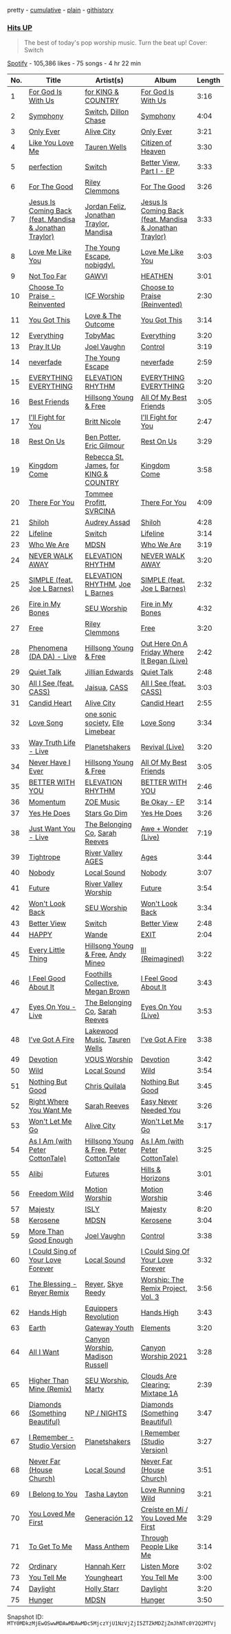 pretty - [cumulative](/playlists/cumulative/37i9dQZF1DX0gF89fU9TTk.md) - [plain](/playlists/plain/37i9dQZF1DX0gF89fU9TTk) - [githistory](https://github.githistory.xyz/mackorone/spotify-playlist-archive/blob/main/playlists/plain/37i9dQZF1DX0gF89fU9TTk)

### [Hits UP](https://open.spotify.com/playlist/37i9dQZF1DX0gF89fU9TTk)

> The best of today's pop worship music\.  Turn the beat up! Cover: Switch

[Spotify](https://open.spotify.com/user/spotify) - 105,386 likes - 75 songs - 4 hr 22 min

| No. | Title | Artist(s) | Album | Length |
|---|---|---|---|---|
| 1 | [For God Is With Us](https://open.spotify.com/track/3H5ly2nTpUNUdbg1X9dHWJ) | [for KING & COUNTRY](https://open.spotify.com/artist/3sDbKMebVH2VYcRSl7u1VC) | [For God Is With Us](https://open.spotify.com/album/21RhfabPs3qGYmz3DRtNdn) | 3:16 |
| 2 | [Symphony](https://open.spotify.com/track/0Wc49GX11eFZV4BjJd8yh9) | [Switch](https://open.spotify.com/artist/67xUUajI1dXaeY4e4ouwEN), [Dillon Chase](https://open.spotify.com/artist/3cj7pwtC0GuRFHayrbazV8) | [Symphony](https://open.spotify.com/album/5TigSX6SdwoGVhTS3sE8TW) | 4:04 |
| 3 | [Only Ever](https://open.spotify.com/track/3A1etA4fcClRWiPCRhbY9l) | [Alive City](https://open.spotify.com/artist/5Toah6plT6mSqAKVffLAj5) | [Only Ever](https://open.spotify.com/album/1OK3WYikBD59j8DxLPXhte) | 3:21 |
| 4 | [Like You Love Me](https://open.spotify.com/track/33bqWsuJvnjTgAYr8DMadN) | [Tauren Wells](https://open.spotify.com/artist/3SKza3YPBri1k43LB1Tqy4) | [Citizen of Heaven](https://open.spotify.com/album/7o7x7p8emSxFJXS2ECj1Us) | 3:30 |
| 5 | [perfection](https://open.spotify.com/track/5TyYCoAhxi9Tm8vIG4wUwJ) | [Switch](https://open.spotify.com/artist/67xUUajI1dXaeY4e4ouwEN) | [Better View, Part I \- EP](https://open.spotify.com/album/3Aj9bidByX8DqwLddzbbQb) | 3:33 |
| 6 | [For The Good](https://open.spotify.com/track/7ePpMxyHYteDKAeNWeT6vi) | [Riley Clemmons](https://open.spotify.com/artist/7yZC6AEhvCD5NFR8yDUxCG) | [For The Good](https://open.spotify.com/album/4Rib5N0s3XZL0hcoMI3zdy) | 3:26 |
| 7 | [Jesus Is Coming Back \(feat\. Mandisa & Jonathan Traylor\)](https://open.spotify.com/track/3nDaOQU9hOkwf1onF3rSuZ) | [Jordan Feliz](https://open.spotify.com/artist/0TgNiaeQaWssaH9aWjbqnA), [Jonathan Traylor](https://open.spotify.com/artist/7KcmdvVaaO7Y0pmHQjOEFo), [Mandisa](https://open.spotify.com/artist/0YPElKYjOD1sofFCtLdYj3) | [Jesus Is Coming Back \(feat\. Mandisa & Jonathan Traylor\)](https://open.spotify.com/album/0zGeEmwuASGbKeKnPdRiWA) | 3:33 |
| 8 | [Love Me Like You](https://open.spotify.com/track/526NvYzKFMNDmJJV5trpyt) | [The Young Escape](https://open.spotify.com/artist/39ZuGmOP3orNn5Pf8S13VW), [nobigdyl.](https://open.spotify.com/artist/2d8NsBa8O4C6bgQatFP5V4) | [Love Me Like You](https://open.spotify.com/album/5GPADMyq3HcawcIUmEG5he) | 3:03 |
| 9 | [Not Too Far](https://open.spotify.com/track/1UAZPeZdpFFYa8wanZCj1H) | [GAWVI](https://open.spotify.com/artist/0oPd8f0W82Tgrazx2PYNab) | [HEATHEN](https://open.spotify.com/album/5yL0xTL7SRjBeK8Yko0wJG) | 3:01 |
| 10 | [Choose To Praise \- Reinvented](https://open.spotify.com/track/7EkvI5wcwayleQvmpd4ZfI) | [ICF Worship](https://open.spotify.com/artist/0uw5aNQFG4WgdsqkElEHrW) | [Choose to Praise \(Reinvented\)](https://open.spotify.com/album/0eyqPa96JLeqNSbjejlfcL) | 2:30 |
| 11 | [You Got This](https://open.spotify.com/track/1gibxiYQ2bDcnbYga7qXY7) | [Love & The Outcome](https://open.spotify.com/artist/1xU1V8I8pFrMOjtuSmjPBs) | [You Got This](https://open.spotify.com/album/1bqjdAockCikwMTVoncR8I) | 3:14 |
| 12 | [Everything](https://open.spotify.com/track/452Q2BzTFo0st9C4oXgtmi) | [TobyMac](https://open.spotify.com/artist/5VX8hxrcfJWwaTLiqGUHG3) | [Everything](https://open.spotify.com/album/3qCRd5R6usAqUMpRYzJPFx) | 3:20 |
| 13 | [Pray It Up](https://open.spotify.com/track/5qL47IcceHPr7W8kxK4Wzj) | [Joel Vaughn](https://open.spotify.com/artist/0LAqQNqZSCpMUXRgONL5iB) | [Control](https://open.spotify.com/album/1U6WL5nPYVlW1Y2RTSpzKa) | 3:19 |
| 14 | [neverfade](https://open.spotify.com/track/7dxWG9qRCq2NyUsNES2inQ) | [The Young Escape](https://open.spotify.com/artist/39ZuGmOP3orNn5Pf8S13VW) | [neverfade](https://open.spotify.com/album/458fuUGnQiQai9nbOrMWi7) | 2:59 |
| 15 | [EVERYTHING EVERYTHING](https://open.spotify.com/track/2pMc6SJXAZe1HNwY8lQLby) | [ELEVATION RHYTHM](https://open.spotify.com/artist/0qZ8aSF0iMCQI99AAXikF8) | [EVERYTHING EVERYTHING](https://open.spotify.com/album/3zcltttb8GQ6MUn81xOlrs) | 3:20 |
| 16 | [Best Friends](https://open.spotify.com/track/0fDEDcUApzHMvBlIIKcmMk) | [Hillsong Young & Free](https://open.spotify.com/artist/7m4gF38CPATtHrk5HS42WZ) | [All Of My Best Friends](https://open.spotify.com/album/1JqOZim8WcsjtJXuHrgOQO) | 3:05 |
| 17 | [I'll Fight for You](https://open.spotify.com/track/4XOw2RRfBVFEmJFm4MDGPm) | [Britt Nicole](https://open.spotify.com/artist/6BXionV4R0BunrFpSwIMUK) | [I'll Fight for You](https://open.spotify.com/album/59GGbgQ7lQ6dk2Jz8ClAsy) | 2:47 |
| 18 | [Rest On Us](https://open.spotify.com/track/4NPEyG5EK6PwJCBNr9phnE) | [Ben Potter](https://open.spotify.com/artist/7MgoxvbWh0Svv2Yqt0V2iX), [Eric Gilmour](https://open.spotify.com/artist/6fVjCsKdS30DoRnMfOlG4j) | [Rest On Us](https://open.spotify.com/album/6CMg5UAglJqxvtWakN3YcF) | 3:29 |
| 19 | [Kingdom Come](https://open.spotify.com/track/4esSUk8jL15c63JLYWjVSY) | [Rebecca St\. James](https://open.spotify.com/artist/1SaELUYn7deVoQ9kGDGUD9), [for KING & COUNTRY](https://open.spotify.com/artist/3sDbKMebVH2VYcRSl7u1VC) | [Kingdom Come](https://open.spotify.com/album/12KLexZOaKbk7KLI631KhO) | 3:58 |
| 20 | [There For You](https://open.spotify.com/track/6pW1zSKjttBlcZ8mcogTZk) | [Tommee Profitt](https://open.spotify.com/artist/73jlPRxT7z5xk29sMqFDjU), [SVRCINA](https://open.spotify.com/artist/3wRt3iJpZDOg73CTUkfv5C) | [There For You](https://open.spotify.com/album/67cB4bGLUNvrhwUeRWlr7S) | 4:09 |
| 21 | [Shiloh](https://open.spotify.com/track/5bbpGneGOh76SyDWEhZRXN) | [Audrey Assad](https://open.spotify.com/artist/1GKYNY4rIPnOuTfC0J1IWw) | [Shiloh](https://open.spotify.com/album/1fQcrISwcL6Xg8O46S8ytG) | 4:28 |
| 22 | [Lifeline](https://open.spotify.com/track/1HunEnhULBXS1RlftCK8iK) | [Switch](https://open.spotify.com/artist/67xUUajI1dXaeY4e4ouwEN) | [Lifeline](https://open.spotify.com/album/6XicHplGHaH6keAcsMKTkW) | 3:14 |
| 23 | [Who We Are](https://open.spotify.com/track/3iPrzSUiI1PojLdulvGudz) | [MDSN](https://open.spotify.com/artist/6iv3P2yMTglEHCYNlmNBdD) | [Who We Are](https://open.spotify.com/album/3B41USIdyMLjgxepjxhi3r) | 3:19 |
| 24 | [NEVER WALK AWAY](https://open.spotify.com/track/0HJ8YJ3KXYhEEO90gb1bjp) | [ELEVATION RHYTHM](https://open.spotify.com/artist/0qZ8aSF0iMCQI99AAXikF8) | [NEVER WALK AWAY](https://open.spotify.com/album/43yM59VKggiWB7Nmy9Ds9v) | 3:20 |
| 25 | [SIMPLE \(feat\. Joe L Barnes\)](https://open.spotify.com/track/4ukZ5RUJMbIyS2tOhooPNY) | [ELEVATION RHYTHM](https://open.spotify.com/artist/0qZ8aSF0iMCQI99AAXikF8), [Joe L Barnes](https://open.spotify.com/artist/5nO7Yt0Jon48sqKR6VME4T) | [SIMPLE \(feat\. Joe L Barnes\)](https://open.spotify.com/album/4owcAzyMj5nmT6aYRaahtJ) | 2:32 |
| 26 | [Fire in My Bones](https://open.spotify.com/track/7qWU0OsTG0JBlnCmWZe1vY) | [SEU Worship](https://open.spotify.com/artist/7M7UXUwtz3Wb25PVS8dwHs) | [Fire in My Bones](https://open.spotify.com/album/0zYrhn7yJQLoJfs4x9fcvy) | 4:32 |
| 27 | [Free](https://open.spotify.com/track/2YKv2yIRlh1MEtKvw0woqO) | [Riley Clemmons](https://open.spotify.com/artist/7yZC6AEhvCD5NFR8yDUxCG) | [Free](https://open.spotify.com/album/1SyeWHgGQBdLSDEA79Qo38) | 3:20 |
| 28 | [Phenomena \(DA DA\) \- Live](https://open.spotify.com/track/41K9LXYA0ou2SrJdAkzWue) | [Hillsong Young & Free](https://open.spotify.com/artist/7m4gF38CPATtHrk5HS42WZ) | [Out Here On A Friday Where It Began \(Live\)](https://open.spotify.com/album/6WW9fXSiAv0wj5gn8XbFvy) | 2:42 |
| 29 | [Quiet Talk](https://open.spotify.com/track/1T2Z13PDAqCE9pAyIOeAHg) | [Jillian Edwards](https://open.spotify.com/artist/6ctgu4FFlnNhMgrKiIzCxp) | [Quiet Talk](https://open.spotify.com/album/6T6uSJ7XppYHhopjg1AOdW) | 2:48 |
| 30 | [All I See \(feat\. CASS\)](https://open.spotify.com/track/7IhaIquZS7xYc1CqXy8XOK) | [Jaisua](https://open.spotify.com/artist/7u5RAgXZgtZJ7yINfxdUc5), [CASS](https://open.spotify.com/artist/1pcufq5QrAZE0kBRQS65DM) | [All I See \(feat\. CASS\)](https://open.spotify.com/album/3G96gUONpEEN45kuuwb5Bs) | 3:03 |
| 31 | [Candid Heart](https://open.spotify.com/track/138ucy6B7MaoCFhL1wF6TD) | [Alive City](https://open.spotify.com/artist/5Toah6plT6mSqAKVffLAj5) | [Candid Heart](https://open.spotify.com/album/57ogRd3akSf4eEcW7LJOyT) | 2:55 |
| 32 | [Love Song](https://open.spotify.com/track/3DY5GOnDQXNKP0fNXcnW2U) | [one sonic society](https://open.spotify.com/artist/2PmYKBQgsjegT3k5C6pkqW), [Elle Limebear](https://open.spotify.com/artist/7MCV4p3QmcYDMTfiE0ZWMD) | [Love Song](https://open.spotify.com/album/5nC6gYCU6danOkYAkngJa9) | 3:34 |
| 33 | [Way Truth Life \- Live](https://open.spotify.com/track/2eYJSfG4XE5M1PbcecUiMd) | [Planetshakers](https://open.spotify.com/artist/5A0SFJQSdSjFHGcndiGT1s) | [Revival \(Live\)](https://open.spotify.com/album/5cLSqfaQnC3O43cIuNmL8J) | 3:20 |
| 34 | [Never Have I Ever](https://open.spotify.com/track/2bNxE0corUIlCcOWrliULJ) | [Hillsong Young & Free](https://open.spotify.com/artist/7m4gF38CPATtHrk5HS42WZ) | [All Of My Best Friends](https://open.spotify.com/album/1JqOZim8WcsjtJXuHrgOQO) | 3:05 |
| 35 | [BETTER WITH YOU](https://open.spotify.com/track/3OAfKHdo5dhB14BN9WI8UT) | [ELEVATION RHYTHM](https://open.spotify.com/artist/0qZ8aSF0iMCQI99AAXikF8) | [BETTER WITH YOU](https://open.spotify.com/album/7M3bVpD6IaQDDzVegVgJJz) | 2:46 |
| 36 | [Momentum](https://open.spotify.com/track/0U6GdW3n6kjIGQ6UM60EWK) | [ZOE Music](https://open.spotify.com/artist/468p12FvjFTfWvyxLbIL3q) | [Be Okay \- EP](https://open.spotify.com/album/6zlre1tj8zUG60NB6sSrzV) | 3:14 |
| 37 | [Yes He Does](https://open.spotify.com/track/5O5HNh3c2lYctzGMjLCr2M) | [Stars Go Dim](https://open.spotify.com/artist/4O5EDKGt6YC5IXkOArVqk3) | [Yes He Does](https://open.spotify.com/album/0IVE74zl2F4p9BVSPYLALo) | 3:26 |
| 38 | [Just Want You \- Live](https://open.spotify.com/track/77SQkPEpRRHvj6eF3O2rnm) | [The Belonging Co](https://open.spotify.com/artist/1XnyRY1hSHsZxiIEX8Nzl5), [Sarah Reeves](https://open.spotify.com/artist/2vGA5qCDLZGW6exRQgKfLL) | [Awe + Wonder \(Live\)](https://open.spotify.com/album/2Qp1udkJdjI6zW6Lr7wO3g) | 7:19 |
| 39 | [Tightrope](https://open.spotify.com/track/7wm3bz9MXLezlv0Gj5Xoxc) | [River Valley AGES](https://open.spotify.com/artist/3Y44hdG7tljyluN4wv9j5h) | [Ages](https://open.spotify.com/album/4qPBNwSJFVnWJj7Z8fmj7k) | 3:44 |
| 40 | [Nobody](https://open.spotify.com/track/6v1Hgn7yTvz7vQkJiRBESz) | [Local Sound](https://open.spotify.com/artist/2cXyPSMdJcGw3t9yNhwTN2) | [Nobody](https://open.spotify.com/album/0WYEPMMXkI0XVuKs3c9iZX) | 3:07 |
| 41 | [Future](https://open.spotify.com/track/2CF9nJbfB541d6YTPQufcz) | [River Valley Worship](https://open.spotify.com/artist/1VXCIEol192OgSF9VzowGV) | [Future](https://open.spotify.com/album/65fqN6r9pytPCPcWiaulDi) | 3:54 |
| 42 | [Won't Look Back](https://open.spotify.com/track/5E6upbmm2f8pFJQj6kbz9P) | [SEU Worship](https://open.spotify.com/artist/7M7UXUwtz3Wb25PVS8dwHs) | [Won't Look Back](https://open.spotify.com/album/05ffxlI4ReWij0Ll2rfgRS) | 3:34 |
| 43 | [Better View](https://open.spotify.com/track/173RgJWVkioV5Ngb8U6q90) | [Switch](https://open.spotify.com/artist/67xUUajI1dXaeY4e4ouwEN) | [Better View](https://open.spotify.com/album/5fjwampEKoaXEv81pDDQQ5) | 2:48 |
| 44 | [HAPPY](https://open.spotify.com/track/3ujkAJ4EMZzgMgM1RXqpCJ) | [Wande](https://open.spotify.com/artist/0GdzQJqgRL5SHp7kXOKba0) | [EXIT](https://open.spotify.com/album/23hocB8tXBHfvImk7SNPnv) | 2:04 |
| 45 | [Every Little Thing](https://open.spotify.com/track/6TpAtw9uhllI7pxl4gmGih) | [Hillsong Young & Free](https://open.spotify.com/artist/7m4gF38CPATtHrk5HS42WZ), [Andy Mineo](https://open.spotify.com/artist/1TMrnxBwZfmfRxsGzkNIHw) | [III \(Reimagined\)](https://open.spotify.com/album/6hvucidMqtNpsFbZGVxTuO) | 3:22 |
| 46 | [I Feel Good About It](https://open.spotify.com/track/3lsuL58UoCsdoHdYSJ8Fce) | [Foothills Collective](https://open.spotify.com/artist/1cMjSXEAuU5YA34WpMjlHc), [Megan Brown](https://open.spotify.com/artist/6HSBnvtPkxHCPcHFmsmnCb) | [I Feel Good About It](https://open.spotify.com/album/1uhXkUZR3YSlPxhVrmH2C4) | 3:43 |
| 47 | [Eyes On You \- Live](https://open.spotify.com/track/3iMPm6w3SL8ukWAmZJuPOo) | [The Belonging Co](https://open.spotify.com/artist/1XnyRY1hSHsZxiIEX8Nzl5), [Sarah Reeves](https://open.spotify.com/artist/2vGA5qCDLZGW6exRQgKfLL) | [Eyes On You \(Live\)](https://open.spotify.com/album/1NlQ457ktuiW1t1Zp4c1R5) | 3:53 |
| 48 | [I’ve Got A Fire](https://open.spotify.com/track/2nCNhIxJsaWdqHKzTxmgbl) | [Lakewood Music](https://open.spotify.com/artist/6SppFn5ihgxDw7tdfthnaK), [Tauren Wells](https://open.spotify.com/artist/3SKza3YPBri1k43LB1Tqy4) | [I've Got A Fire](https://open.spotify.com/album/55YGcxIKhPG3yI9jhPJqoI) | 3:38 |
| 49 | [Devotion](https://open.spotify.com/track/1KkHP4XsCdH3e8d2rrntHA) | [VOUS Worship](https://open.spotify.com/artist/3LoDhoZo5Mkue9sAuj1KHb) | [Devotion](https://open.spotify.com/album/6O3f8tfqgEyfNeW2AQYaBH) | 3:42 |
| 50 | [Wild](https://open.spotify.com/track/2masBgZDOTFiuUbKTa7AXu) | [Local Sound](https://open.spotify.com/artist/2cXyPSMdJcGw3t9yNhwTN2) | [Wild](https://open.spotify.com/album/35AsKn2qqeUGyxelYUX1qd) | 3:54 |
| 51 | [Nothing But Good](https://open.spotify.com/track/3u1IVEDaALw9TnOBjXQzTw) | [Chris Quilala](https://open.spotify.com/artist/45HXIkMqrQerbaPuw6FgKD) | [Nothing But Good](https://open.spotify.com/album/2tc8GJQgyDDMMNwLIuRV08) | 3:45 |
| 52 | [Right Where You Want Me](https://open.spotify.com/track/2gKLC4heAhc1awumKkTqfA) | [Sarah Reeves](https://open.spotify.com/artist/2vGA5qCDLZGW6exRQgKfLL) | [Easy Never Needed You](https://open.spotify.com/album/0osacoD5uOk9ogjVxHbjUF) | 3:26 |
| 53 | [Won't Let Me Go](https://open.spotify.com/track/2HKlkeWtk7JkikHmXOEcPk) | [Alive City](https://open.spotify.com/artist/5Toah6plT6mSqAKVffLAj5) | [Won't Let Me Go](https://open.spotify.com/album/6q54bQbxEXeHjqJjFEtyQy) | 3:17 |
| 54 | [As I Am \(with Peter CottonTale\)](https://open.spotify.com/track/4EA2CUAxX2ct3S9xAKE23E) | [Hillsong Young & Free](https://open.spotify.com/artist/7m4gF38CPATtHrk5HS42WZ), [Peter CottonTale](https://open.spotify.com/artist/4mkGZGaUTIpyG1LnZ6nNIi) | [As I Am \(with Peter CottonTale\)](https://open.spotify.com/album/56h2pki7aSbNXVXPSxhqSk) | 3:25 |
| 55 | [Alibi](https://open.spotify.com/track/0ZLwiOjFDHVufIwDb5RBxI) | [Futures](https://open.spotify.com/artist/6CZGjSCwsv967PAK4MfqC3) | [Hills & Horizons](https://open.spotify.com/album/6kxY4y9rGrWpnhofahze9h) | 3:01 |
| 56 | [Freedom Wild](https://open.spotify.com/track/2lMc6v2a8QuNumaKsma5qK) | [Motion Worship](https://open.spotify.com/artist/4ghDIHGoTSl97sUXTjUQ1m) | [Motion Worship](https://open.spotify.com/album/24TfvY0tdP4kcQ5bO7IS9R) | 3:46 |
| 57 | [Majesty](https://open.spotify.com/track/1pzjXhhI0DOfjTfxIRUXWW) | [ISLY](https://open.spotify.com/artist/6vcdxuQqc3jvWqznVDPEAW) | [Majesty](https://open.spotify.com/album/0LIvETmeleZSzZjMxHikQM) | 8:20 |
| 58 | [Kerosene](https://open.spotify.com/track/4vXkAOGeEVv79YDaoweAL2) | [MDSN](https://open.spotify.com/artist/6iv3P2yMTglEHCYNlmNBdD) | [Kerosene](https://open.spotify.com/album/3cLdlbfSvbXDPNIUvqRAAq) | 3:04 |
| 59 | [More Than Good Enough](https://open.spotify.com/track/1c2ckzh1SNljvnwwAPj4N1) | [Joel Vaughn](https://open.spotify.com/artist/0LAqQNqZSCpMUXRgONL5iB) | [Control](https://open.spotify.com/album/1U6WL5nPYVlW1Y2RTSpzKa) | 3:38 |
| 60 | [I Could Sing of Your Love Forever](https://open.spotify.com/track/1Qr7fNKEpGXK3DPXYawbzm) | [Local Sound](https://open.spotify.com/artist/2cXyPSMdJcGw3t9yNhwTN2) | [I Could Sing Of Your Love Forever](https://open.spotify.com/album/16fMATKYNi10ChZuJj0dMd) | 3:32 |
| 61 | [The Blessing \- Reyer Remix](https://open.spotify.com/track/3xfDEpTPumLqOWWc26losd) | [Reyer](https://open.spotify.com/artist/54UJV3OPkBfR4V92nsYs1Z), [Skye Reedy](https://open.spotify.com/artist/5IBA7q2IF0hOuRxdPaG65R) | [Worship: The Remix Project, Vol\. 3](https://open.spotify.com/album/1C6zfthwK3pGTdutkBbPkQ) | 3:56 |
| 62 | [Hands High](https://open.spotify.com/track/6Hv6JPMfjyHa73pmuiRR05) | [Equippers Revolution](https://open.spotify.com/artist/5IdnnVVMaJuOjk94FuecAY) | [Hands High](https://open.spotify.com/album/2PQlsFpLR3e8BeT2aSD5Vm) | 3:43 |
| 63 | [Earth](https://open.spotify.com/track/2HWjZ2d3ZnQ8pjIrJndtAe) | [Gateway Youth](https://open.spotify.com/artist/3ftWjEOqlDfTCF7ZSzRVNM) | [Elements](https://open.spotify.com/album/7hAnYgk3KdYmMvWzhS648H) | 3:20 |
| 64 | [All I Want](https://open.spotify.com/track/5TG7qr0Fia6dVyfdDlaUFo) | [Canyon Worship](https://open.spotify.com/artist/34byivaRKITJU1NfWWStSh), [Madison Russell](https://open.spotify.com/artist/00xu7fxzwAYDL9K9dcVVld) | [Canyon Worship 2021](https://open.spotify.com/album/3MZH0Cvtpcxg0k0IxU2WYQ) | 3:28 |
| 65 | [Higher Than Mine \(Remix\)](https://open.spotify.com/track/7nOD4RtNzWbUlYchguMhr7) | [SEU Worship](https://open.spotify.com/artist/7M7UXUwtz3Wb25PVS8dwHs), [Marty](https://open.spotify.com/artist/5BfKKSmpGmj2moMNlaWeJK) | [Clouds Are Clearing: Mixtape 1A](https://open.spotify.com/album/3saIlADNT5151AhQnPxEIQ) | 2:39 |
| 66 | [Diamonds \(Something Beautiful\)](https://open.spotify.com/track/7qWXA4UfXBEqNs3n5r1dmb) | [NP / NIGHTS](https://open.spotify.com/artist/0d2DE8EogxlmaEDA9LhMSL) | [Diamonds \(Something Beautiful\)](https://open.spotify.com/album/6HAYpLUYV5LWy3xPPMiz7K) | 3:47 |
| 67 | [I Remember \- Studio Version](https://open.spotify.com/track/42u1rtRxJAvX9Kzz4DGWhP) | [Planetshakers](https://open.spotify.com/artist/5A0SFJQSdSjFHGcndiGT1s) | [I Remember \(Studio Version\)](https://open.spotify.com/album/3BPEVfCSdbGmAE6HMK731o) | 3:27 |
| 68 | [Never Far \(House Church\)](https://open.spotify.com/track/5Z72BdPMGtQ6TGKxKO4Lwa) | [Local Sound](https://open.spotify.com/artist/2cXyPSMdJcGw3t9yNhwTN2) | [Never Far \(House Church\)](https://open.spotify.com/album/51FsVOFCZmAwrRvvQl3H72) | 3:51 |
| 69 | [I Belong to You](https://open.spotify.com/track/3JjEsGDEErt7aC6cLBZ2VU) | [Tasha Layton](https://open.spotify.com/artist/3yCv2yloJueOb4Y3HEYgSq) | [Love Running Wild](https://open.spotify.com/album/2vebwQ9kyBdhWLz3cayGS7) | 3:21 |
| 70 | [You Loved Me First](https://open.spotify.com/track/2wPbsFfyUAOvHHVOx2HVDT) | [Generación 12](https://open.spotify.com/artist/1w76rpst0I6hGUgCR2B33C) | [Creíste en Mí / You Loved Me First](https://open.spotify.com/album/6KXVUObEuVcXoFMt6KvCcl) | 3:29 |
| 71 | [To Get To Me](https://open.spotify.com/track/5NacjulPX2F5e4hh6DESzW) | [Mass Anthem](https://open.spotify.com/artist/0KVR8D2dx5Td8ONhNZRLkM) | [Through People Like Me](https://open.spotify.com/album/2PGA9JQPteU2VQFGiqmADr) | 3:14 |
| 72 | [Ordinary](https://open.spotify.com/track/2I0r5mF2mwWD26iDO9Ccb7) | [Hannah Kerr](https://open.spotify.com/artist/5FxshnB3eJ2YDn8xN8zDKq) | [Listen More](https://open.spotify.com/album/0uY6DrZnFwosKFvkLXSGQS) | 3:02 |
| 73 | [You Tell Me](https://open.spotify.com/track/18tCFWknS0gTJBBRLCuI0T) | [Youngheart](https://open.spotify.com/artist/4Sws10KYj3cK2OCWweGv75) | [You Tell Me](https://open.spotify.com/album/4RXdxAM1qZd91aLI3o6H9q) | 3:00 |
| 74 | [Daylight](https://open.spotify.com/track/6ky2UiOAQkmA1XSKPs11XH) | [Holly Starr](https://open.spotify.com/artist/69vBlxIY9x67fklDVSdpr7) | [Daylight](https://open.spotify.com/album/5eCUUhkGwTF8ovQ0UN3TGa) | 3:20 |
| 75 | [Hunger](https://open.spotify.com/track/5SNdebTrDYFXA7hB0wsbmb) | [MDSN](https://open.spotify.com/artist/6iv3P2yMTglEHCYNlmNBdD) | [Hunger](https://open.spotify.com/album/5IM9yRLsBVaZ2cJyik2Iow) | 3:50 |

Snapshot ID: `MTY0MDkzMjEwOSwwMDAwMDAwMDc5MjczYjU1NzVjZjI5ZTZkMDZjZmJhNTc0Y2Q2MTVj`
